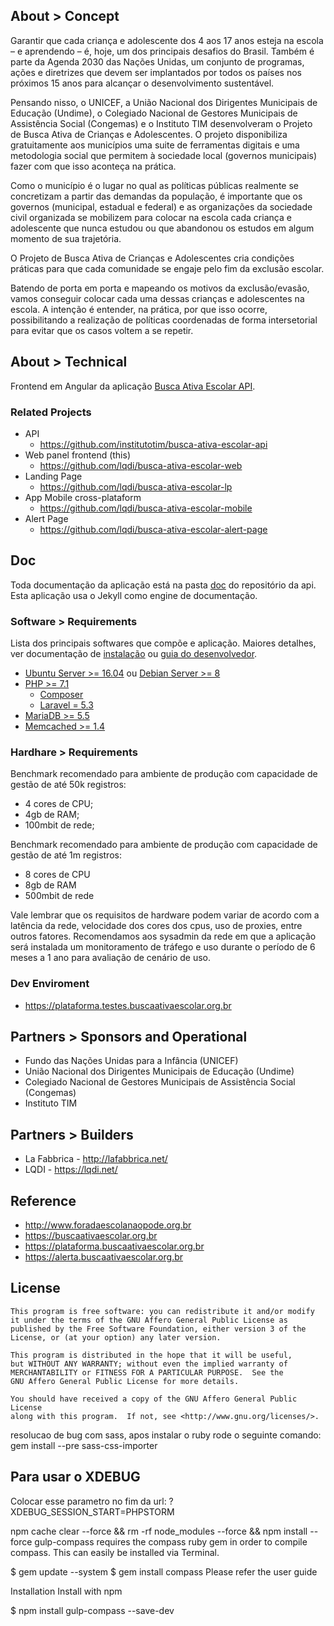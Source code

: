 ## About > Concept

Garantir que cada criança e adolescente dos 4 aos 17 anos esteja na escola – e aprendendo – é, hoje, um dos principais desafios do Brasil. Também é parte da Agenda 2030 das Nações Unidas, um conjunto de programas, ações e diretrizes que devem ser implantados por todos os países nos próximos 15 anos para alcançar o desenvolvimento sustentável.

Pensando nisso, o UNICEF, a União Nacional dos Dirigentes Municipais de Educação (Undime), o Colegiado Nacional de Gestores Municipais de Assistência Social (Congemas) e o Instituto TIM desenvolveram o Projeto de Busca Ativa de Crianças e Adolescentes. O projeto disponibiliza gratuitamente aos municípios uma suite de ferramentas digitais e uma metodologia social que permitem à sociedade local (governos municipais) fazer com que isso aconteça na prática.

Como o município é o lugar no qual as políticas públicas realmente se concretizam a partir das demandas da população, é importante que os governos (municipal, estadual e federal) e as organizações da sociedade civil organizada se mobilizem para colocar na escola cada criança e adolescente que nunca estudou ou que abandonou os estudos em algum momento de sua trajetória.

O Projeto de Busca Ativa de Crianças e Adolescentes cria condições práticas para que cada comunidade se engaje pelo fim da exclusão escolar.

Batendo de porta em porta e mapeando os motivos da exclusão/evasão, vamos conseguir colocar cada uma dessas crianças e adolescentes na escola. A intenção é entender, na prática, por que isso ocorre, possibilitando a realização de políticas coordenadas de forma intersetorial para evitar que os casos voltem a se repetir.

## About > Technical 

Frontend em Angular da aplicação [Busca Ativa Escolar API](https://github.com/lqdi/busca-ativa-escolar-api).

### Related Projects

* API 
  * https://github.com/institutotim/busca-ativa-escolar-api
* Web panel frontend (this)
  * https://github.com/lqdi/busca-ativa-escolar-web
* Landing Page
  * https://github.com/lqdi/busca-ativa-escolar-lp
* App Mobile cross-plataform
  * https://github.com/lqdi/busca-ativa-escolar-mobile
* Alert Page
  * https://github.com/lqdi/busca-ativa-escolar-alert-page

## Doc
Toda documentação da aplicação está na pasta [doc](https://github.com/institutotim/busca-ativa-escolar-api/tree/master/doc) do repositório da api. Esta aplicação usa o Jekyll como engine de documentação.

### Software > Requirements
Lista dos principais softwares que compõe e aplicação. Maiores detalhes, ver documentação de [instalação](doc/deploy.md) ou [guia do desenvolvedor](doc/developer_guide.md).

- [Ubuntu Server >= 16.04](http://www.ubuntu.com) ou [Debian Server >= 8](https://www.debian.org.)
- [PHP >= 7.1](http://php.net)
	- [Composer](https://getcomposer.org)
	- [Laravel = 5.3](https://laravel.com)
- [MariaDB >= 5.5](https://www.mariadb.org/)
- [Memcached >= 1.4](https://memcached.org)


### Hardhare > Requirements

Benchmark recomendado para ambiente de produção com capacidade de gestão de até 50k registros:

*  4 cores de CPU;
* 4gb de RAM;
* 100mbit de rede;

Benchmark recomendado para ambiente de produção com capacidade de gestão de até 1m registros:

* 8 cores de CPU
* 8gb de RAM
* 500mbit de rede

Vale lembrar que os requisitos de hardware podem variar de acordo com a latência da rede, velocidade dos cores dos cpus, uso de proxies, entre outros fatores. Recomendamos aos sysadmin da rede em que a aplicação será instalada um monitoramento de tráfego e uso durante o período de 6 meses a 1 ano para avaliação de cenário de uso.


### Dev Enviroment
* https://plataforma.testes.buscaativaescolar.org.br

## Partners > Sponsors and Operational 

* Fundo das Nações Unidas para a Infância (UNICEF)
* União Nacional dos Dirigentes Municipais de Educação (Undime)
* Colegiado Nacional de Gestores Municipais de Assistência Social (Congemas)
* Instituto TIM

## Partners > Builders

* La Fabbrica - http://lafabbrica.net/
* LQDI - https://lqdi.net/

## Reference
* http://www.foradaescolanaopode.org.br
* https://buscaativaescolar.org.br
* https://plataforma.buscaativaescolar.org.br
* https://alerta.buscaativaescolar.org.br


## License

    This program is free software: you can redistribute it and/or modify
    it under the terms of the GNU Affero General Public License as
    published by the Free Software Foundation, either version 3 of the
    License, or (at your option) any later version.

    This program is distributed in the hope that it will be useful,
    but WITHOUT ANY WARRANTY; without even the implied warranty of
    MERCHANTABILITY or FITNESS FOR A PARTICULAR PURPOSE.  See the
    GNU Affero General Public License for more details.

    You should have received a copy of the GNU Affero General Public License
    along with this program.  If not, see <http://www.gnu.org/licenses/>.
    
resolucao de bug com sass, apos instalar o ruby rode o seguinte comando: gem install --pre sass-css-importer

## Para usar o XDEBUG 
Colocar esse parametro no fim da url:
?XDEBUG_SESSION_START=PHPSTORM 

npm cache clear --force && rm -rf node_modules --force && npm install --force
gulp-compass requires the compass ruby gem in order to compile compass. This can easily be installed via Terminal.

$ gem update --system
$ gem install compass
Please refer the user guide

Installation
Install with npm

$ npm install gulp-compass --save-dev